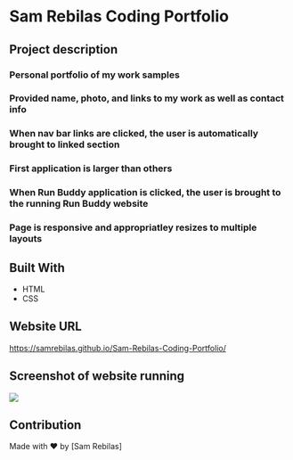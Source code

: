 # Sam Rebilas Coding Portfolio

## Project description
### Personal portfolio of my work samples 
### Provided name, photo, and links to my work as well as contact info
### When nav bar links are clicked, the user is automatically brought to linked section
### First application is larger than others
### When Run Buddy application is clicked, the user is brought to the running Run Buddy website
### Page is responsive and appropriatley resizes to multiple layouts


## Built With
* HTML
* CSS

## Website URL
https://samrebilas.github.io/Sam-Rebilas-Coding-Portfolio/

## Screenshot of website running
![](../../working%20url%20portfolio.png)

## Contribution
Made with ❤️ by [Sam Rebilas]


